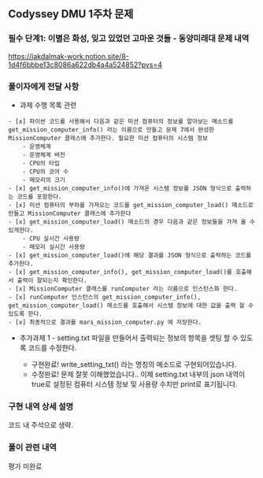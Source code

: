 ## Codyssey DMU 1주차 문제

### 필수 단계1: 이별은 화성, 잊고 있었던 고마운 것들 - 동양미래대 문제 내역

https://jakdalmak-work.notion.site/8-1d4f6bbbe13c8086a622db4a4a524852?pvs=4

### 풀이자에게 전달 사항

- 과제 수행 목록 관련

```
- [x] 파이썬 코드를 사용해서 다음과 같은 미션 컴퓨터의 정보를 알아보는 메소드를 get_mission_computer_info() 라는 이름으로 만들고 문제 7에서 완성한 MissionComputer 클래스에 추가한다. 필요한 미션 컴퓨터의 시스템 정보
    - 운영체계
    - 운영체계 버전
    - CPU의 타입
    - CPU의 코어 수
    - 메모리의 크기
- [x] get_mission_computer_info()에 가져온 시스템 정보를 JSON 형식으로 출력하는 코드를 포함한다.
- [x] 미션 컴퓨터의 부하를 가져오는 코드를 get_mission_computer_load() 메소드로 만들고 MissionComputer 클래스에 추가한다
- [x] get_mission_computer_load() 메소드의 경우 다음과 같은 정보들을 가져 올 수 있게한다.
    - CPU 실시간 사용량
    - 메모리 실시간 사용량
- [x] get_mission_computer_load()에 해당 결과를 JSON 형식으로 출력하는 코드를 추가한다.
- [x] get_mission_computer_info(), get_mission_computer_load()를 호출해서 출력이 잘되는지 확인한다.
- [x] MissionComputer 클래스를 runComputer 라는 이름으로 인스턴스화 한다.
- [x] runComputer 인스턴스의 get_mission_computer_info(), get_mission_computer_load() 메소드를 호출해서 시스템 정보에 대한 값을 출력 할 수 있도록 한다.
- [x] 최종적으로 결과를 mars_mission_computer.py 에 저장한다.
```

- 추가과제 1 - setting.txt 파일을 만들어서 출력되는 정보의 항목을 셋팅 할 수 있도록 코드를 수정한다.

  - 구현완료! write_setting_txt() 라는 명칭의 메소드로 구현되어있습니다.
  - 수정완료! 문제 잘못 이해했었습니다.. 이제 setting.txt 내부의 json 내역이 true로 설정된 컴퓨터 시스템 정보 및 사용량 수치만 print로 표기됩니다.

### 구현 내역 상세 설명

코드 내 주석으로 생략.

### 풀이 관련 내역

평가 미완료
